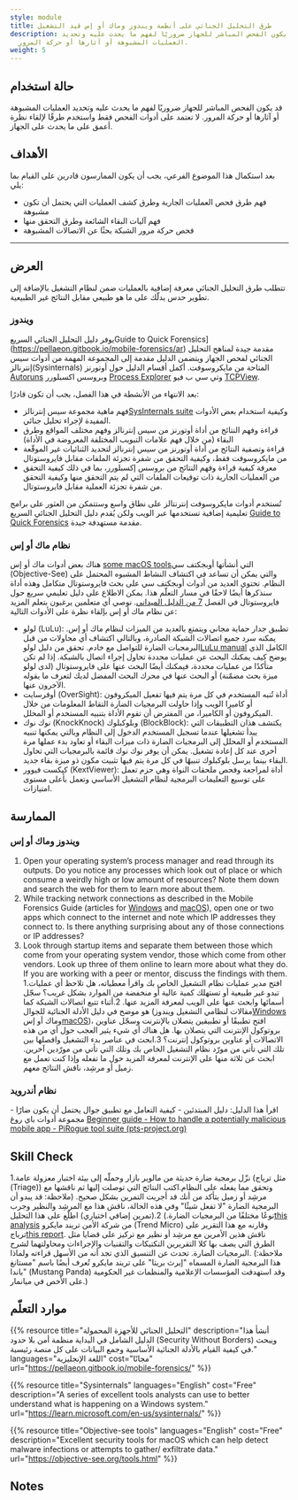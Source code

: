 ```yaml
---
style: module
title: طرق التحليل الجنائي على أنظمة ويندوز وماك أو إس قيد التشغيل
description: قد يكون الفحص المباشر للجهاز ضروريًا لفهم ما يحدث عليه وتحديد
  العمليات المشبوهة أو آثارها أو حركة المرور.
weight: 5
---
```

## حالة استخدام

قد يكون الفحص المباشر للجهاز ضروريًا لفهم ما يحدث عليه وتحديد العمليات المشبوهة أو آثارها أو حركة المرور.  لا تعتمد على أدوات الفحص فقط واستخدم طرقًا لإلقاء نظرة أعمق على ما يحدث على الجهاز.

## الأهداف 

بعد استكمال هذا الموضوع الفرعي، يجب أن يكون الممارسون قادرين على القيام بما يلي:

- فهم طرق فحص العمليات الجارية وطرق كشف العمليات التي يحتمل أن تكون مشبوهة
- فهم آليات البقاء الشائعة وطرق التحقق منها
- فحص حركة مرور الشبكة بحثًا عن الاتصالات المشبوهة

---
## العرض 
تتطلب طرق التحليل الجنائي معرفة إضافية بالعمليات ضمن لنظام التشغيل بالإضافة إلى تطوير حدس يدلّك على ما هو طبيعي مقابل النتائج غير الطبيعية.

### ويندوز

يوفر دليل التحليل الجنائي السريعGuide to Quick Forensics](https://pellaeon.gitbook.io/mobile-forensics/ar)  مقدمة جيدة لمناهج التحليل الجنائي لفحص الجهاز  ويتضمن الدليل مقدمة إلى المجموعة المهمة من أدوات سيس إنترنالز(Sysinternals) المتاحة من مايكروسوفت. أكمل أقسام الدليل حول أوتورنز [Autoruns](https://pellaeon.gitbook.io/mobile-forensics/ar/windows/autoruns) وبروسس اكسبلورر [Process Explorer](https://pellaeon.gitbook.io/mobile-forensics/ar/windows/processes) وتي سي ب فيو [TCPView](https://pellaeon.gitbook.io/mobile-forensics/ar/windows/network).

بعد الانتهاء من الأنشطة في هذا الفصل، يجب أن تكون قادرًا:

- فهم ماهية مجموعة سيس إنترنالز[SysInternals suite](https://learn.microsoft.com/en-us/sysinternals/) وكيفية استخدام بعض الأدوات المفيدة لإجراء تحليل جنائي.
- قراءة وفهم النتائج من أداة أوتورنز من سيس إنترنالز وفهم مختلف المواقع وطرق البقاء (من خلال فهم علامات التبويب المختلفة المعروضة في الأداة)
- قراءة وتصفية النتائج من أداة أوتورنز من سيس إنترنالز لتحديد الثنائيات غير الموقّعة من مايكروسوفت فقط، وكيفية التحقق من شفرة تجزئة الملفات مقابل فايروستوتال
- معرفة كيفية قراءة وفهم النتائج من بروسس إكسبلورر، بما في ذلك كيفية التحقق من العمليات الجارية ذات توقيعات الملفات التي لم يتم التحقق منها وكيفية التحقق من شفرة تجزئة العملية مقابل فايروستوتال.
  
تُستخدم أدوات مايكروسوفت إنترنتالز على نطاق واسع وستتمكن من العثور على برامج تعليمية إضافية تستخدمها عبر الويب ولكن يُقدم دليل التحليل الجنائي السريع [Guide to Quick Forensics](https://pellaeon.gitbook.io/mobile-forensics/ar) مقدمة مستهدفة جيدة.


### نظام ماك أو إس

هناك بعض أدوات ماك أو إس [some macOS tools](https://objective-see.org/tools.html)التي أنشأتها أوبجكتف سي (Objective-See) والتي يمكن أن تساعد في اكتشاف النشاط المشبوه المحتمل على النظام. تحتوي العديد من أدوات أوبجكتف سي على بحث فايروستوتال متكامل وهذه أداة سنذكرها أيضًا لاحقًا في مسار التعلّم هذا. يمكن الاطلاع على دليل تعليمي سريع حول فايروستوتال في الفصل [7 من الدليل الميداني](https://internews.org/wp-content/uploads/2024/12/Field-Guide-to-Incident-Response-for-Civil-Society-and-Media-Chapter-7-AR.pdf). نوصي أي متعلمين يرغبون بتعلم المزيد عن نظام ماك أو إس بإلقاء نظرة على الأدوات التالية:

- لولو (LuLu): تطبيق جدار حماية مجاني ويتمتع بالعديد من الميزات لنظام ماك أو إس. يمكنه سرد جميع اتصالات الشبكة الصادرة، وبالتالي اكتشاف أي محاولات من قبل البرمجيات الضارة للتواصل مع خادم. تحقق من دليل لولو[LuLu manual](https://objective-see.org/products/lulu.html) الكامل الذي يوضح كيف يمكنك البحث عن عمليات محددة تحاول إجراء اتصال بالشبكة. إذا لم تكن متأكدًا من عمليات محددة، فيمكنك أيضًا البحث عنها على فايروستوتال (لدى لولو ميزة بحث مضمّنة) أو البحث عنها في محرك البحث المفضل لديك لتعرف ما يقوله الآخرون عنها.
- أوفرسايت (OverSight): أداة تُنبه المستخدم في كل مرة يتم فيها تفعيل الميكروفون أو كاميرا الويب وإذا حاولت البرمجيات الضارة التقاط المعلومات من خلال الميكروفون أو الكاميرا، من المفترض أن تقوم الأداة بتنبيه المستخدم أو المحلل.
- نوك نوك (KnockKnock) وبلوكبلوك (BlockBlock): يكتشف هذان التطبيقات التي يبدأ تشغيلها عندما تسجيل المستخدم الدخول إلى النظام وبالتي يمكنها تنبيه المستخدم أو المحلل إلى البرمجيات الضارة ذات ميزات البقاء أو تعاود بدء عملها مرة أخرى عند كل إعادة تشغيل. يمكن أن يوفر نوك نوك قائمة بالبرمجيات التي تحاول البقاء بينما يرسل بلوكبلوك تنبيهًا في كل مرة يتم فيها تثبيت مكون ذو ميزة بقاء جديد.
- كيكست فيوور (KextViewer): أداة لمراجعة وفحص ملحقات النواة وهي حزم تعمل على توسيع التعليمات البرمجية لنظام التشغيل الأساسي وتعمل بأعلى مستوى امتيازات.


## الممارسة

### ويندوز وماك أو إس

1. Open your operating system’s process manager and read through its outputs. Do you notice any processes which look out of place or which consume a weirdly high or low amount of resources? Note them down and search the web for them to learn more about them.
2. While tracking network connections as described in the Mobile Forensics Guide (articles for [Windows](https://pellaeon.gitbook.io/mobile-forensics/ar/windows/network) and [macOS](https://pellaeon.gitbook.io/mobile-forensics/mac/network)), open one or two apps which connect to the internet and note which IP addresses they connect to. Is there anything surprising about any of those connections or IP addresses?
3. Look through startup items and separate them between those which come from your operating system vendor, those which come from other vendors. Look up three of them online to learn more about what they do. If you are working with a peer or mentor, discuss the findings with them.
1.افتح مدير عمليات نظام التشغيل الخاص بك واقرأ معطياته، هل تلاحظ أي عمليات تبدو غير طبيعية أو تستهلك كمية عالية أو منخفضة من الموارد بشكل غريب؟ سجّل أسمائها وابحث عنها على الويب لمعرفة المزيد عنها.
2.أثناء تتبع اتصالات الشبكة كما هو موضح في دليل الأدلة الجنائية للجوال (مقالات لنظامي التشغيل ويندوز[Windows](https://pellaeon.gitbook.io/mobile-forensics/ar/windows/network) وماك أو إس[macOS](https://pellaeon.gitbook.io/mobile-forensics/mac/network))، افتح تطبيقًا أو تطبيقين يتصلان بالإنترنت وسجّل عناوين بروتوكول الإنترنت التي يتصلان بها. هل هناك أي شيء يثير العجب حول أي من هذه الاتصالات أو عناوين بروتوكول إنترنت؟
3.ابحث في عناصر بدء التشغيل وافصلها بين تلك التي تأتي من مورّد نظام التشغيل الخاص بك وتلك التي تأتي من مورّدين آخرين. ابحث عن ثلاثة منها على الإنترنت لمعرفة المزيد حول ما تفعله وإذا كنت تعمل مع زميل أو مرشِد، ناقش النتائج معهم.

### نظام أندرويد

اقرأ هذا الدليل: دليل المبتدئين - كيفية التعامل مع تطبيق جوال يحتمل أن يكون ضارًا - مجموعة أدوات باي روغ [Beginner guide - How to handle a potentially malicious mobile app - PiRogue tool suite (pts-project.org)](https://pts-project.org/guides/g3/)


## Skill Check
1.نزّل برمجية ضارة حديثة من مالوير بازار وحملّه إلى بيئة اختبار معزولة عامة (مثل ترياج (Triage)) وتحقق مما يفعله على النظام.اكتب النتائج التي توصلت إليها ثم ناقشها مع مرشِد أو زميل يتأكد من أنك قد أجريت التمرين بشكل صحيح.
(ملاحظة: قد يبدو أن البرمجية الضارة "لا تفعل شيئًا" وفي هذه الحالة، ناقش هذا مع المرشِد والنظير وجرب نوعًا مختلفًا من البرمجيات الضارة.)
2.(تمرين إضافي اختياري) اطلّع على هذا التحليل[this analysis](https://www.trendmicro.com/en_us/research/22/k/earth-preta-spear-phishing-governments-worldwide.html) من شركة الأمن تريند مايكرو (Trend Micro) وقارنه مع هذا التقرير على ترياج[this report](https://tria.ge/240207-qlmmrahhgr/behavioral1). ناقش هذين الأمرين مع مرشِد أو نظير مع تركيز على قضايا مثل الطرق التي يصف بها كلا التقريرين التكتيكات والتقنيات والإجراءات ومحاولتهما لشرح البرمجيات الضارة. تحدث عن التنسيق الذي تجد أنه من الأسهل قراءته ولماذا. (ملاحظة: هذا البرمجية الضارة المسماه "إيرث بريتا" على تريند مايكرو تُعرف أيضًا باسم "مستانغ باندا" (Mustang Panda) وقد استهدفت المؤسسات الإعلامية والمنظمات غير الحكومية على الأخص في ميانمار.)


## موارد التعلّم

{{% resource title="التحليل الجنائي للأجهزة المحمولة" description="أنشأ هذا الدليل الشامل في البداية منظمة أمن بلا حدود (Security Without Borders) ويبحث في كيفية القيام بالأدلة الجنائية الأساسية وجمع البيانات على كل منصة رئيسية." languages="اللغة الإنجليزية" cost="مجانًا" url="https://pellaeon.gitbook.io/mobile-forensics/" %}}

{{% resource title="Sysinternals" languages="English" cost="Free" description="A series of excellent tools analysts can use to better understand what is happening on a Windows system." url="https://learn.microsoft.com/en-us/sysinternals/" %}}

{{% resource title="Objective-see tools" languages="English" cost="Free" description="Excellent security tools for macOS which can help detect malware infections or attempts to gather/ exfiltrate data." url="https://objective-see.org/tools.html" %}}

## Notes

[^1]: Crowdstrike’s CrowdInspect tool is not actively maintained and may not have full functionality, thus we recommend focusing on the Microsoft tools referenced in the guide for this section. However you may still be able to obtain useful information using the tool and can gain similar types of insights as obtained from tools such as Process Explorer and TCPView
